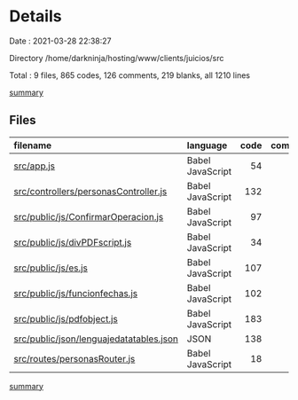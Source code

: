 # Details

Date : 2021-03-28 22:38:27

Directory /home/darkninja/hosting/www/clients/juicios/src

Total : 9 files,  865 codes, 126 comments, 219 blanks, all 1210 lines

[summary](results.md)

## Files
| filename | language | code | comment | blank | total |
| :--- | :--- | ---: | ---: | ---: | ---: |
| [src/app.js](/src/app.js) | Babel JavaScript | 54 | 10 | 24 | 88 |
| [src/controllers/personasController.js](/src/controllers/personasController.js) | Babel JavaScript | 132 | 16 | 42 | 190 |
| [src/public/js/ConfirmarOperacion.js](/src/public/js/ConfirmarOperacion.js) | Babel JavaScript | 97 | 10 | 19 | 126 |
| [src/public/js/divPDFscript.js](/src/public/js/divPDFscript.js) | Babel JavaScript | 34 | 1 | 4 | 39 |
| [src/public/js/es.js](/src/public/js/es.js) | Babel JavaScript | 107 | 4 | 7 | 118 |
| [src/public/js/funcionfechas.js](/src/public/js/funcionfechas.js) | Babel JavaScript | 102 | 2 | 4 | 108 |
| [src/public/js/pdfobject.js](/src/public/js/pdfobject.js) | Babel JavaScript | 183 | 75 | 91 | 349 |
| [src/public/json/lenguajedatatables.json](/src/public/json/lenguajedatatables.json) | JSON | 138 | 0 | 0 | 138 |
| [src/routes/personasRouter.js](/src/routes/personasRouter.js) | Babel JavaScript | 18 | 8 | 28 | 54 |

[summary](results.md)